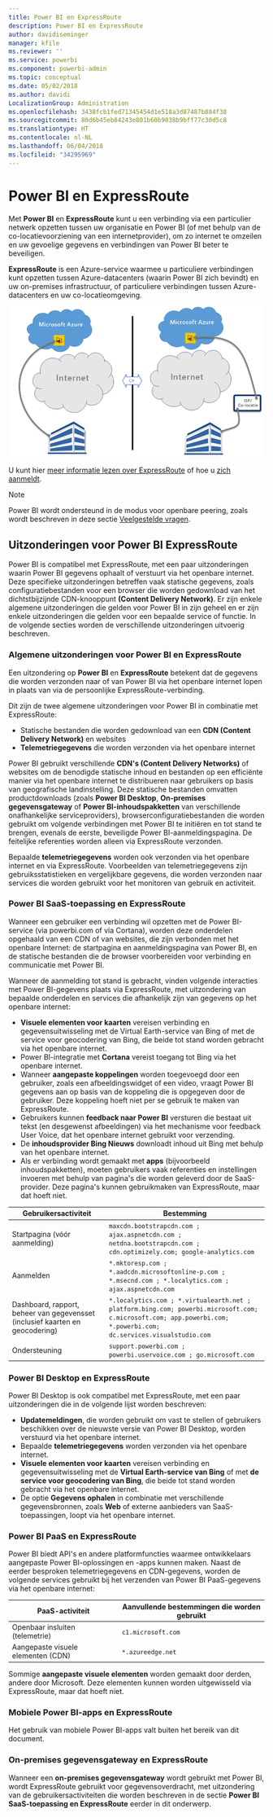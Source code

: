 ```yaml
---
title: Power BI en ExpressRoute
description: Power BI en ExpressRoute
author: davidiseminger
manager: kfile
ms.reviewer: ''
ms.service: powerbi
ms.component: powerbi-admin
ms.topic: conceptual
ms.date: 05/02/2018
ms.author: davidi
LocalizationGroup: Administration
ms.openlocfilehash: 3438fcb1fed71345454d1e518a3d87487b884f38
ms.sourcegitcommit: 80d6b45eb84243e801b60b9038b9bff77c30d5c8
ms.translationtype: HT
ms.contentlocale: nl-NL
ms.lasthandoff: 06/04/2018
ms.locfileid: "34295969"
---
```

# <a name="power-bi-and-expressroute"></a>Power BI en ExpressRoute
Met **Power BI** en **ExpressRoute** kunt u een verbinding via een particulier netwerk opzetten tussen uw organisatie en Power BI (of met behulp van de co-locatievoorziening van een internetprovider), om zo internet te omzeilen en uw gevoelige gegevens en verbindingen van Power BI beter te beveiligen.

**ExpressRoute** is een Azure-service waarmee u particuliere verbindingen kunt opzetten tussen Azure-datacenters (waarin Power BI zich bevindt) en uw on-premises infrastructuur, of particuliere verbindingen tussen Azure-datacenters en uw co-locatieomgeving.

![](media/service-admin-power-bi-expressroute/pbi_expressroute_1.png)

U kunt hier [meer informatie lezen over ExpressRoute](https://azure.microsoft.com/services/expressroute/) of hoe u [zich aanmeldt](https://azure.microsoft.com/pricing/details/expressroute/).

> [!NOTE]
> Power BI wordt ondersteund in de modus voor openbare peering, zoals wordt beschreven in deze sectie [Veelgestelde vragen](https://docs.microsoft.com/azure/expressroute/expressroute-faqs).
> 
> 

## <a name="power-bi-expressroute-exceptions"></a>Uitzonderingen voor Power BI ExpressRoute
Power BI is compatibel met ExpressRoute, met een paar uitzonderingen waarin Power BI gegevens ophaalt of verstuurt via het openbare internet. Deze specifieke uitzonderingen betreffen vaak statische gegevens, zoals configuratiebestanden voor een browser die worden gedownload van het dichtstbijzijnde CDN-knooppunt **(Content Delivery Network)**. Er zijn enkele algemene uitzonderingen die gelden voor Power BI in zijn geheel en er zijn enkele uitzonderingen die gelden voor een bepaalde service of functie. In de volgende secties worden de verschillende uitzonderingen uitvoerig beschreven.

### <a name="overall-exceptions-to-power-bi-and-expressroute"></a>Algemene uitzonderingen voor Power BI en ExpressRoute
Een uitzondering op **Power BI** en **ExpressRoute** betekent dat de gegevens die worden verzonden naar of van Power BI via het openbare internet lopen in plaats van via de persoonlijke ExpressRoute-verbinding.

Dit zijn de twee algemene uitzonderingen voor Power BI in combinatie met ExpressRoute:

* Statische bestanden die worden gedownload van een **CDN (Content Delivery Network)** en websites
* **Telemetriegegevens** die worden verzonden via het openbare internet

Power BI gebruikt verschillende **CDN's (Content Delivery Networks)** of websites om de benodigde statische inhoud en bestanden op een efficiënte manier via het openbare internet te distribueren naar gebruikers op basis van geografische landinstelling. Deze statische bestanden omvatten productdownloads (zoals **Power BI Desktop**, **On-premises gegevensgateway** of **Power BI-inhoudspakketten** van verschillende onafhankelijke serviceproviders), browserconfiguratiebestanden die worden gebruikt om volgende verbindingen met Power BI te initiëren en tot stand te brengen, evenals de eerste, beveiligde Power BI-aanmeldingspagina. De feitelijke referenties worden alleen via ExpressRoute verzonden.   

Bepaalde **telemetriegegevens** worden ook verzonden via het openbare internet en via ExpressRoute. Voorbeelden van telemetriegegevens zijn gebruiksstatistieken en vergelijkbare gegevens, die worden verzonden naar services die worden gebruikt voor het monitoren van gebruik en activiteit.

### <a name="power-bi-saas-application-and-expressroute"></a>Power BI SaaS-toepassing en ExpressRoute
Wanneer een gebruiker een verbinding wil opzetten met de Power BI-service (via powerbi.com of via Cortana), worden deze onderdelen opgehaald van een CDN of van websites, die zijn verbonden met het openbare Internet: de startpagina en aanmeldingspagina van Power BI, en de statische bestanden die de browser voorbereiden voor verbinding en communicatie met Power BI.

Wanneer de aanmelding tot stand is gebracht, vinden volgende interacties met Power BI-gegevens plaats via ExpressRoute, met uitzondering van bepaalde onderdelen en services die afhankelijk zijn van gegevens op het openbare internet:

* **Visuele elementen voor kaarten** vereisen verbinding en gegevensuitwisseling met de Virtual Earth-service van Bing of met de service voor geocodering van Bing, die beide tot stand worden gebracht via het openbare internet.
* Power BI-integratie met **Cortana** vereist toegang tot Bing via het openbare internet.
* Wanneer **aangepaste koppelingen** worden toegevoegd door een gebruiker, zoals een afbeeldingswidget of een video, vraagt Power BI gegevens aan op basis van de koppeling die is opgegeven door de gebruiker. Deze koppeling hoeft niet per se gebruik te maken van ExpressRoute.
* Gebruikers kunnen **feedback naar Power BI** versturen die bestaat uit tekst (en desgewenst afbeeldingen) via het mechanisme voor feedback User Voice, dat het openbare internet gebruikt voor verzending.
* De **inhoudsprovider Bing Nieuws** downloadt inhoud uit Bing met behulp van het openbare internet.
* Als er verbinding wordt gemaakt met **apps** (bijvoorbeeld inhoudspakketten), moeten gebruikers vaak referenties en instellingen invoeren met behulp van pagina's die worden geleverd door de SaaS-provider. Deze pagina's kunnen gebruikmaken van ExpressRoute, maar dat hoeft niet.

| Gebruikersactiviteit | Bestemming |
| --- | --- |
| Startpagina (vóór aanmelding) |`maxcdn.bootstrapcdn.com ; ajax.aspnetcdn.com ; netdna.bootstrapcdn.com ; cdn.optimizely.com; google-analytics.com ` |
| Aanmelden |`*.mktoresp.com ; *.aadcdn.microsoftonline-p.com ; *.msecnd.com ; *.localytics.com ; ajax.aspnetcdn.com` |
| Dashboard, rapport, beheer van gegevensset (inclusief kaarten en geocodering) |`*.localytics.com ; *.virtualearth.net ; platform.bing.com; powerbi.microsoft.com; c.microsoft.com; app.powerbi.com; *.powerbi.com; dc.services.visualstudio.com ` |
| Ondersteuning |`support.powerbi.com ; powerbi.uservoice.com ; go.microsoft.com ` |

### <a name="power-bi-desktop-and-expressroute"></a>Power BI Desktop en ExpressRoute
Power BI Desktop is ook compatibel met ExpressRoute, met een paar uitzonderingen die in de volgende lijst worden beschreven:

* **Updatemeldingen**, die worden gebruikt om vast te stellen of gebruikers beschikken over de nieuwste versie van Power BI Desktop, worden verstuurd via het openbare internet.
* Bepaalde **telemetriegegevens** worden verzonden via het openbare internet.
* **Visuele elementen voor kaarten** vereisen verbinding en gegevensuitwisseling met de **Virtual Earth-service van Bing** of met **de service voor geocodering van Bing**, die beide tot stand worden gebracht via het openbare internet.
* De optie **Gegevens ophalen** in combinatie met verschillende gegevensbronnen, zoals **Web** of externe aanbieders van SaaS-toepassingen, loopt via het openbare internet.

### <a name="power-bi-paas-and-expressroute"></a>Power BI PaaS en ExpressRoute
Power BI biedt API's en andere platformfuncties waarmee ontwikkelaars aangepaste Power BI-oplossingen en -apps kunnen maken. Naast de eerder besproken telemetriegegevens en CDN-gegevens, worden de volgende services gebruikt bij het verzenden van Power BI PaaS-gegevens via het openbare internet:

| PaaS-activiteit | Aanvullende bestemmingen die worden gebruikt |
| --- | --- |
| Openbaar insluiten (telemetrie) |`c1.microsoft.com` |
| Aangepaste visuele elementen (CDN) |`*.azureedge.net` |

Sommige **aangepaste visuele elementen** worden gemaakt door derden, andere door Microsoft. Deze elementen kunnen worden uitgewisseld via ExpressRoute, maar dat hoeft niet.

### <a name="power-bi-mobile-and-expressroute"></a>Mobiele Power BI-apps en ExpressRoute
Het gebruik van mobiele Power BI-apps valt buiten het bereik van dit document.  

### <a name="on-premises-data-gateway-and-expressroute"></a>On-premises gegevensgateway en ExpressRoute
Wanneer een **on-premises gegevensgateway** wordt gebruikt met Power BI, wordt ExpressRoute gebruikt voor gegevensoverdracht, met uitzondering van de gebruikersactiviteiten die worden beschreven in de sectie **Power BI SaaS-toepassing en ExpressRoute** eerder in dit onderwerp.  

